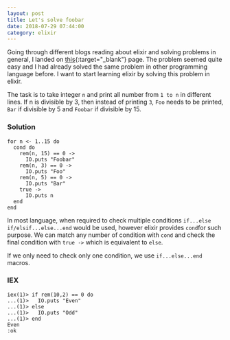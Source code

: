 ```yaml
---
layout: post
title: Let's solve foobar
date: 2018-07-29 07:44:00
category: elixir
---
```


Going through different blogs reading about elixir and solving problems in general, I landed on [this](https://www.careercup.com/question?id=6543214668414976){:target="_blank"} page. The problem seemed quite easy and I had already solved the same problem in other programming language before. I want to start learning elixir by solving this problem in elixir. 

The task is to take integer `n` and print  all number from `1 to n` in different lines. If n is divisible by 3, then instead of printing `3`, `Foo` needs to be printed, `Bar` if divisible by 5 and `Foobar` if divisible by 15.

### Solution

```
for n <- 1..15 do
  cond do
    rem(n, 15) == 0 ->
      IO.puts "Foobar"
    rem(n, 3) == 0 ->
      IO.puts "Foo"
    rem(n, 5) == 0 ->
      IO.puts "Bar"
    true ->
      IO.puts n
  end
end
```

In most language, when required to check multiple conditions  `if...else if/elsif...else...end` would be used, however elixir provides `cond`for such purpose. We can match any number of condition with `cond` and check the final condition with `true ->` which is equivalent to `else`. 

If we only need to check only one condition, we use `if...else...end` macros. 


### IEX

```
iex(1)> if rem(10,2) == 0 do
...(1)>   IO.puts "Even" 
...(1)> else
...(1)>   IO.puts "Odd"
...(1)> end
Even
:ok
```